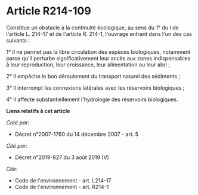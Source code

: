# Article R214-109

Constitue un obstacle à la continuité écologique, au sens du 1° du I de l'article L. 214-17 et de l'article R. 214-1,
l'ouvrage entrant dans l'un des cas suivants :

1° Il ne permet pas la libre circulation des espèces biologiques, notamment parce qu'il perturbe significativement leur accès
aux zones indispensables à leur reproduction, leur croissance, leur alimentation ou leur abri ;

2° Il empêche le bon déroulement du transport naturel des sédiments ;

3° Il interrompt les connexions latérales avec les réservoirs biologiques ;

4° Il affecte substantiellement l'hydrologie des réservoirs biologiques.

**Liens relatifs à cet article**

_Créé par_:

  - Décret n°2007-1760 du 14 décembre 2007 - art. 5

_Cité par_:

  - Décret n°2019-827 du 3 août 2019 (V)

_Cite_:

  - Code de l'environnement - art. L214-17
  - Code de l'environnement - art. R214-1
